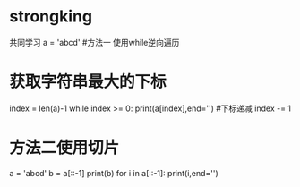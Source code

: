 # strongking
共同学习
a = 'abcd'
#方法一 使用while逆向遍历
# 获取字符串最大的下标
index = len(a)-1
while index >= 0:
    print(a[index],end='')
    #下标递减
    index -= 1
# 方法二使用切片
a = 'abcd'
b = a[::-1]
print(b)
for i in a[::-1]:
    print(i,end='')
